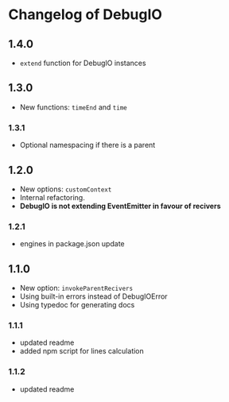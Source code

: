 # Changelog of DebugIO
## 1.4.0
* `extend` function for DebugIO instances
## 1.3.0
* New functions: `timeEnd` and `time`
### 1.3.1
* Optional namespacing if there is a parent
## 1.2.0
* New options: `customContext`
* Internal refactoring.
* **DebugIO is not extending EventEmitter in favour of recivers**
### 1.2.1
* engines in package.json update
## 1.1.0
* New option: `invokeParentRecivers`
* Using built-in errors instead of DebugIOError
* Using typedoc for generating docs
### 1.1.1
* updated readme
* added npm script for lines calculation
### 1.1.2
* updated readme